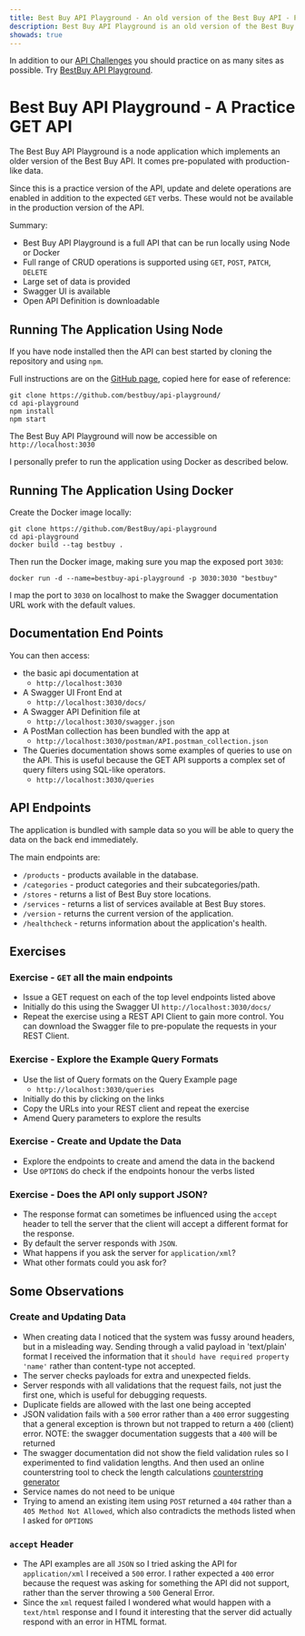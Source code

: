 ```yaml
---
title: Best Buy API Playground - An old version of the Best Buy API - Practice API
description: Best Buy API Playground is an old version of the Best Buy API. Notable for comprehensive query filter operations.
showads: true
---
```


In addition to our [API Challenges](/gui/challenges) you should practice on as many sites as possible. Try [BestBuy API Playground](https://github.com/BestBuy/api-playground).

# Best Buy API Playground - A Practice GET API

The Best Buy API Playground is a node application which implements an older version of the Best Buy API. It comes pre-populated with production-like data.

Since this is a practice version of the API, update and delete operations are enabled in addition to the expected `GET` verbs. These would not be available in the production version of the API.

Summary:

- Best Buy API Playground is a full API that can be run locally using Node or Docker
- Full range of CRUD operations is supported using `GET`, `POST`, `PATCH`, `DELETE`
- Large set of data is provided
- Swagger UI is available
- Open API Definition is downloadable

## Running The Application Using Node

If you have node installed then the API can best started by cloning the repository and using `npm`.

Full instructions are on the [GitHub page](https://github.com/BestBuy/api-playground), copied here for ease of reference:

```
git clone https://github.com/bestbuy/api-playground/
cd api-playground
npm install
npm start
```

The Best Buy API Playground will now be accessible on `http://localhost:3030`

I personally prefer to run the application using Docker as described below.

## Running The Application Using Docker

Create the Docker image locally:

```
git clone https://github.com/BestBuy/api-playground
cd api-playground
docker build --tag bestbuy .
```

Then run the Docker image, making sure you map the exposed port `3030`:

```
docker run -d --name=bestbuy-api-playground -p 3030:3030 "bestbuy"
```

I map the port to `3030` on localhost to make the Swagger documentation URL work with the default values.

## Documentation End Points

You can then access:

- the basic api documentation at
   - `http://localhost:3030`
- A Swagger UI Front End at
   - `http://localhost:3030/docs/`
- A Swagger API Definition file at
   - `http://localhost:3030/swagger.json`
- A PostMan collection has been bundled with the app at
   - `http://localhost:3030/postman/API.postman_collection.json`
- The Queries documentation shows some examples of queries to use on the API. This is useful because the GET API supports a complex set of query filters using SQL-like operators.
   - `http://localhost:3030/queries` 

## API Endpoints

The application is bundled with sample data so you will be able to query the data on the back end immediately.

The main endpoints are:

- `/products` - products available in the database.
- `/categories` - product categories and their subcategories/path.
- `/stores` - returns a list of Best Buy store locations.
- `/services` - returns a list of services available at Best Buy stores.
- `/version` - returns the current version of the application.
- `/healthcheck` - returns information about the application's health.


## Exercises

### Exercise - `GET` all the main endpoints

- Issue a GET request on each of the top level endpoints listed above
- Initially do this using the Swagger UI `http://localhost:3030/docs/`
- Repeat the exercise using a REST API Client to gain more control. You can download the Swagger file to pre-populate the requests in your REST Client.

### Exercise - Explore the Example Query Formats

- Use the list of Query formats on the Query Example page
    - `http://localhost:3030/queries` 
- Initially do this by clicking on the links
- Copy the URLs into your REST client and repeat the exercise
- Amend Query parameters to explore the results

### Exercise - Create and Update the Data

- Explore the endpoints to create and amend the data in the backend
- Use `OPTIONS` do check if the endpoints honour the verbs listed

### Exercise - Does the API only support JSON?

- The response format can sometimes be influenced using the `accept` header to tell the server that the client will accept a different format for the response.
- By default the server responds with `JSON`.
- What happens if you ask the server for `application/xml`?
- What other formats could you ask for?

## Some Observations

### Create and Updating Data

- When creating data I noticed that the system was fussy around headers, but in a misleading way. Sending through a valid payload in 'text/plain' format I received the information that it `should have required property 'name'` rather than content-type not accepted.
- The server checks payloads for extra and unexpected fields.
- Server responds with all validations that the request fails, not just the first one, which is useful for debugging requests.
- Duplicate fields are allowed with the last one being accepted
- JSON validation fails with a `500` error rather than a `400` error suggesting that a general exception is thrown but not trapped to return a `400` (client) error. NOTE: the swagger documentation suggests that a `400` will be returned
- The swagger documentation did not show the field validation rules so I experimented to find validation lengths. And then used an online counterstring tool to check the length calculations [counterstring generator](https://eviltester.github.io/TestingApp/apps/counterstrings/counterstrings.html)
- Service names do not need to be unique
- Trying to amend an existing item using `POST` returned a `404` rather than a `405 Method Not Allowed`, which also contradicts the methods listed when I asked for `OPTIONS`

### `accept` Header

- The API examples are all `JSON` so I tried asking the API for `application/xml` I received a `500` error. I rather expected a `400` error because the request was asking for something the API did not support, rather than the server throwing a `500` General Error.
- Since the `xml` request failed I wondered what would happen with a `text/html` response and I found it interesting that the server did actually respond with an error in HTML format.